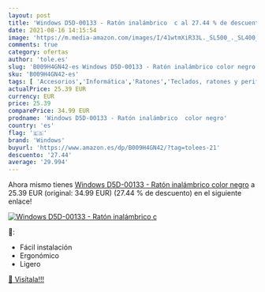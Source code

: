 ```yaml
---
layout: post
title: 'Windows D5D-00133 - Ratón inalámbrico  c al 27.44 % de descuento'
date: 2021-08-16 14:15:54
image: 'https://m.media-amazon.com/images/I/41wtmXiR33L._SL500_._SL400_.jpg'
comments: true
category: ofertas
author: 'tole.es'
slug: 'B009H4GN42-es Windows D5D-00133 - Ratón inalámbrico color negro'
sku: 'B009H4GN42-es'
tags: [ 'Accesorios','Informática','Ratones','Teclados, ratones y periféricos de entrada','ratón','windows', ]
actualPrice: 25.39 EUR
currency: EUR
price: 25.39
comparePrice: 34.99 EUR
prodname: 'Windows D5D-00133 - Ratón inalámbrico  color negro'
country: 'es'
flag: '🇪🇸'
brand: 'Windows'
buyurl: 'https://www.amazon.es/dp/B009H4GN42/?tag=tolees-21'
descuento: '27.44'
average: '29.994'
---
```


Ahora mismo tienes [Windows D5D-00133 - Ratón inalámbrico  color negro](https://www.amazon.es/dp/B009H4GN42/?tag=tolees-21) a 25.39 EUR (original: 34.99 EUR) (27.44 %  de descuento) en el siguiente enlace!

[![Windows D5D-00133 - Ratón inalámbrico  c](https://m.media-amazon.com/images/I/41wtmXiR33L._SL500_._SL400_.jpg)](https://www.amazon.es/dp/B009H4GN42/?tag=tolees-21)

🔎:

- Fácil instalación
- Ergonómico
- Ligero

[🛒 Visítala!!!](https://www.amazon.es/dp/B009H4GN42/?tag=tolees-21)
